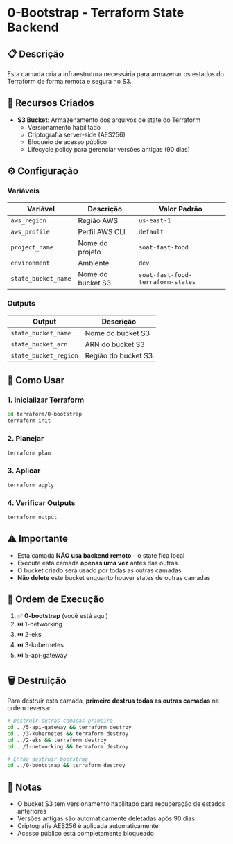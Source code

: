 # 0-Bootstrap - Terraform State Backend

## 📋 Descrição

Esta camada cria a infraestrutura necessária para armazenar os estados do Terraform de forma remota e segura no S3.

## 🎯 Recursos Criados

- **S3 Bucket**: Armazenamento dos arquivos de state do Terraform
  - Versionamento habilitado
  - Criptografia server-side (AES256)
  - Bloqueio de acesso público
  - Lifecycle policy para gerenciar versões antigas (90 dias)

## ⚙️ Configuração

### Variáveis

| Variável | Descrição | Valor Padrão |
|----------|-----------|--------------|
| `aws_region` | Região AWS | `us-east-1` |
| `aws_profile` | Perfil AWS CLI | `default` |
| `project_name` | Nome do projeto | `soat-fast-food` |
| `environment` | Ambiente | `dev` |
| `state_bucket_name` | Nome do bucket S3 | `soat-fast-food-terraform-states` |

### Outputs

| Output | Descrição |
|--------|-----------|
| `state_bucket_name` | Nome do bucket S3 |
| `state_bucket_arn` | ARN do bucket S3 |
| `state_bucket_region` | Região do bucket S3 |

## 🚀 Como Usar

### 1. Inicializar Terraform

```bash
cd terraform/0-bootstrap
terraform init
```

### 2. Planejar

```bash
terraform plan
```

### 3. Aplicar

```bash
terraform apply
```

### 4. Verificar Outputs

```bash
terraform output
```

## ⚠️ Importante

- Esta camada **NÃO usa backend remoto** - o state fica local
- Execute esta camada **apenas uma vez** antes das outras
- O bucket criado será usado por todas as outras camadas
- **Não delete** este bucket enquanto houver states de outras camadas

## 🔄 Ordem de Execução

1. ✅ **0-bootstrap** (você está aqui)
2. ⏭️ 1-networking
3. ⏭️ 2-eks
4. ⏭️ 3-kubernetes
5. ⏭️ 5-api-gateway

## 🗑️ Destruição

Para destruir esta camada, **primeiro destrua todas as outras camadas** na ordem reversa:

```bash
# Destruir outras camadas primeiro
cd ../5-api-gateway && terraform destroy
cd ../3-kubernetes && terraform destroy
cd ../2-eks && terraform destroy
cd ../1-networking && terraform destroy

# Então destruir bootstrap
cd ../0-bootstrap && terraform destroy
```

## 📝 Notas

- O bucket S3 tem versionamento habilitado para recuperação de estados anteriores
- Versões antigas são automaticamente deletadas após 90 dias
- Criptografia AES256 é aplicada automaticamente
- Acesso público está completamente bloqueado